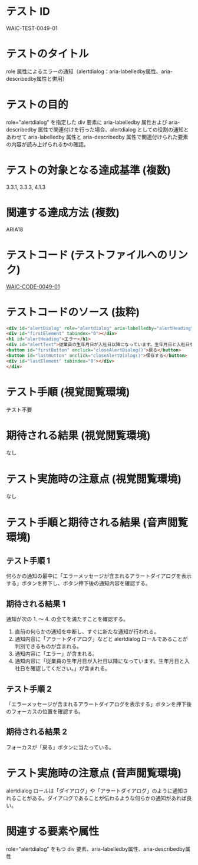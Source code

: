 # テスト ID

WAIC-TEST-0049-01

# テストのタイトル

role 属性によるエラーの通知（alertdialog：aria-labelledby属性、aria-describedby属性と併用）

# テストの目的

role="alertdialog" を指定した div 要素に aria-labelledby 属性および aria-describedby 属性で関連付けを行った場合、alertdialog としての役割の通知とあわせて aria-labelledby 属性と aria-describedby 属性で関連付けられた要素の内容が読み上げられるかの確認。

# テストの対象となる達成基準 (複数)

3.3.1, 3.3.3, 4.1.3

# 関連する達成方法 (複数)

ARIA18

# テストコード (テストファイルへのリンク)

[WAIC-CODE-0049-01](https://waic.github.io/as_test/WAIC-CODE/WAIC-CODE-0049-01.html)

# テストコードのソース (抜粋)

```HTML
<div id="alertDialog" role="alertdialog" aria-labelledby="alertHeading" aria-describedby="alertText" tabindex="0">
<div id="firstElement" tabindex="0"></div>
<h1 id="alertHeading">エラー</h1>
<div id="alertText">従業員の生年月日が入社日以降になっています。生年月日と入社日を確認してください。</div>
<button id="firstButton" onclick="closeAlertDialog()">戻る</button>
<button id="lastButton" onclick="closeAlertDialog()">保存する</button>
<div id="lastElement" tabindex="0"></div>
</div>
```

# テスト手順 (視覚閲覧環境)

テスト不要

# 期待される結果 (視覚閲覧環境)

なし

# テスト実施時の注意点 (視覚閲覧環境)

なし

# テスト手順と期待される結果 (音声閲覧環境)

## テスト手順 1

何らかの通知の最中に「エラーメッセージが含まれるアラートダイアログを表示する」ボタンを押下し、ボタン押下後の通知内容を確認する。

## 期待される結果 1

通知が次の 1. 〜 4. の全てを満たすことを確認する。

1. 直前の何らかの通知を中断し、すぐに新たな通知が行われる。
2. 通知内容に「アラートダイアログ」などと alertdialog ロールであることが判別できるものが含まれる。
3. 通知内容に「エラー」が含まれる。
4. 通知内容に「従業員の生年月日が入社日以降になっています。生年月日と入社日を確認してください。」が含まれる。

## テスト手順 2

「エラーメッセージが含まれるアラートダイアログを表示する」ボタンを押下後のフォーカスの位置を確認する。

## 期待される結果 2

フォーカスが「戻る」ボタンに当たっている。

# テスト実施時の注意点 (音声閲覧環境)

alertdialog ロールは「ダイアログ」や「アラートダイアログ」のように通知されることがある。ダイアログであることが伝わるような何らかの通知があれば良い。

# 関連する要素や属性

role="alertdialog" をもつ div 要素、aria-labelledby属性、aria-describedby属性
